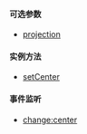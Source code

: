 #### 可选参数

- <a href="openlayers/view/options/projection.html" target="_blank">projection</a>

#### 实例方法

- <a href="openlayers/view/methods/setCenter.html" target="_blank">setCenter</a>

#### 事件监听

- <a href="openlayers/view/methods/setCenter.html" target="_blank">change:center</a>